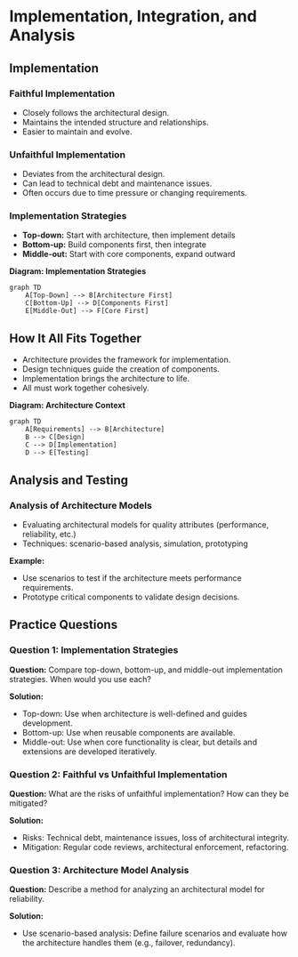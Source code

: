 # Implementation, Integration, and Analysis

## Implementation
### Faithful Implementation
- Closely follows the architectural design.
- Maintains the intended structure and relationships.
- Easier to maintain and evolve.

### Unfaithful Implementation
- Deviates from the architectural design.
- Can lead to technical debt and maintenance issues.
- Often occurs due to time pressure or changing requirements.

### Implementation Strategies
- **Top-down:** Start with architecture, then implement details
- **Bottom-up:** Build components first, then integrate
- **Middle-out:** Start with core components, expand outward

**Diagram: Implementation Strategies**
```mermaid
graph TD
    A[Top-Down] --> B[Architecture First]
    C[Bottom-Up] --> D[Components First]
    E[Middle-Out] --> F[Core First]
```

## How It All Fits Together
- Architecture provides the framework for implementation.
- Design techniques guide the creation of components.
- Implementation brings the architecture to life.
- All must work together cohesively.

**Diagram: Architecture Context**
```mermaid
graph TD
    A[Requirements] --> B[Architecture]
    B --> C[Design]
    C --> D[Implementation]
    D --> E[Testing]
```

## Analysis and Testing
### Analysis of Architecture Models
- Evaluating architectural models for quality attributes (performance, reliability, etc.)
- Techniques: scenario-based analysis, simulation, prototyping

**Example:**
- Use scenarios to test if the architecture meets performance requirements.
- Prototype critical components to validate design decisions.

## Practice Questions

### Question 1: Implementation Strategies
**Question:** Compare top-down, bottom-up, and middle-out implementation strategies. When would you use each?

**Solution:**
- Top-down: Use when architecture is well-defined and guides development.
- Bottom-up: Use when reusable components are available.
- Middle-out: Use when core functionality is clear, but details and extensions are developed iteratively.

### Question 2: Faithful vs Unfaithful Implementation
**Question:** What are the risks of unfaithful implementation? How can they be mitigated?

**Solution:**
- Risks: Technical debt, maintenance issues, loss of architectural integrity.
- Mitigation: Regular code reviews, architectural enforcement, refactoring.

### Question 3: Architecture Model Analysis
**Question:** Describe a method for analyzing an architectural model for reliability.

**Solution:**
- Use scenario-based analysis: Define failure scenarios and evaluate how the architecture handles them (e.g., failover, redundancy). 